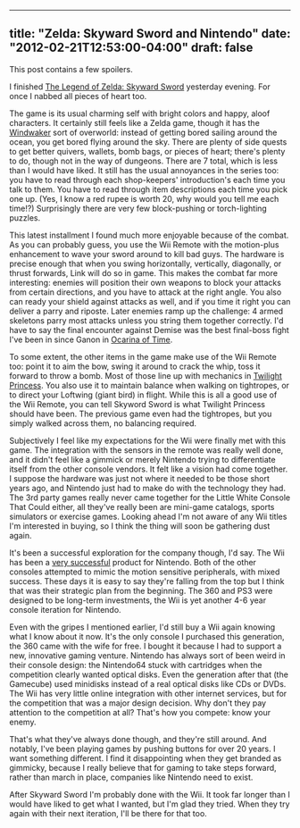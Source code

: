 
---
title: "Zelda: Skyward Sword and Nintendo"
date: "2012-02-21T12:53:00-04:00"
draft: false
---

This post contains a few spoilers.

I finished [The Legend of Zelda: Skyward Sword](http://zelda.com/skywardsword/) yesterday evening. For once I nabbed all pieces of heart too.

The game is its usual charming self with bright colors and happy, aloof characters. It certainly still feels like a Zelda game, though it has the <a href="http://www.zelda.com/gcn/">Windwaker</a> sort of overworld: instead of getting bored sailing around the ocean, you get bored flying around the sky. There are plenty of side quests to get better quivers, wallets, bomb bags, or pieces of heart; there's plenty to do, though not in the way of dungeons. There are 7 total, which is less than I would have liked. It still has the usual annoyances in the series too: you have to read through each shop-keepers' introduction's each time you talk to them. You have to read through item descriptions each time you pick one up. (Yes, I know a red rupee is worth 20, why would you tell me each time!?) Surprisingly there are very few block-pushing or torch-lighting puzzles.

This latest installment I found much more enjoyable because of the combat. As you can probably guess, you use the Wii Remote with the motion-plus enhancement to wave your sword around to kill bad guys. The hardware is precise enough that when you swing horizontally, vertically, diagonally, or thrust forwards, Link will do so in game. This makes the combat far more interesting: enemies will position their own weapons to block your attacks from certain directions, and you have to attack at the right angle. You also can ready your shield against attacks as well, and if you time it right you can deliver a parry and riposte. Later enemies ramp up the challenge: 4 armed skeletons parry most attacks unless you string them together correctly. I'd have to say the final encounter against Demise was the best final-boss fight I've been in since Ganon in <a href="http://zelda.com/universe/game/ocarinatime/">Ocarina of Time</a>.

To some extent, the other items in the game make use of the Wii Remote too: point it to aim the bow, swing it around to crack the whip, toss it forward to throw a bomb. Most of those line up with mechanics in <a href="http://www.zelda.com/tp/">Twilight Princess</a>. You also use it to maintain balance when walking on tightropes, or to direct your Loftwing (giant bird) in flight. While this is all a good use of the Wii Remote, you can tell Skyword Sword is what Twilight Princess should have been. The previous game even had the tightropes, but you simply walked across them, no balancing required.

Subjectively I feel like my expectations for the Wii were finally met with this game. The integration with the sensors in the remote was really well done, and it didn't feel like a gimmick or merely Nintendo trying to differentiate itself from the other console vendors. It felt like a vision had come together. I suppose the hardware was just not where it needed to be those short years ago, and Nintendo just had to make do with the technology they had. The 3rd party games really never came together for the Little White Console That Could either, all they've really been are mini-game catalogs, sports simulators or exercise games. Looking ahead I'm not aware of any Wii titles I'm interested in buying, so I think the thing will soon be gathering dust again.

It's been a successful exploration for the company though, I'd say. The Wii has been a <a href="http://en.wikipedia.org/wiki/Console_wars#Seventh_generation">very successful</a> product for Nintendo. Both of the other consoles attempted to mimic the motion sensitive peripherals, with mixed success. These days it is easy to say they're falling from the top but I think that was their strategic plan from the beginning. The 360 and PS3 were designed to be long-term investments, the Wii is yet another 4-6 year console iteration for Nintendo.

Even with the gripes I mentioned earlier, I'd still buy a Wii again knowing what I know about it now. It's the only console I purchased this generation, the 360 came with the wife for free. I bought it because I had to support a new, innovative gaming venture. Nintendo has always sort of been weird in their console design: the Nintendo64 stuck with cartridges when the competition clearly wanted optical disks. Even the generation after that (the Gamecube) used minidisks instead of a real optical disks like CDs or DVDs. The Wii has very little online integration with other internet services, but for the competition that was a major design decision. Why don't they pay attention to the competition at all? That's how you compete: know your enemy.

That's what they've always done though, and they're still around. And notably, I've been playing games by pushing buttons for over 20 years. I want something different. I find it disappointing when they get branded as gimmicky, because I really believe that for gaming to take steps forward, rather than march in place, companies like Nintendo need to exist.

After Skyward Sword I'm probably done with the Wii. It took far longer than I would have liked to get what I wanted, but I'm glad they tried. When they try again with their next iteration, I'll be there for that too.

